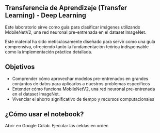 ## Transferencia de Aprendizaje (Transfer Learning) - Deep Learning

Este laboratorio sirve como guía para clasificar imágenes utilizando MobileNetV2, una red neuronal pre-entrenada en el dataset ImageNet.

Este material ha sido meticulosamente diseñado para servir como una guía comprensiva, ofreciendo tanto la fundamentación teórica indispensable como la implementación práctica detallada.
 
## Objetivos
 - Comprender cómo aprovechar modelos pre-entrenados en grandes conjuntos de datos para aplicarlos a nuestros problemas específicos
 - Entender cómo funciona MobileNetV2, una red neuronal pre-entrenada en el dataset ImageNet.
 - Vivenciar el ahorro significativo de tiempo y recursos computacionales

 
## ¿Cómo usar el notebook?
Abrir en Google Colab.
Ejecutar las celdas en orden
